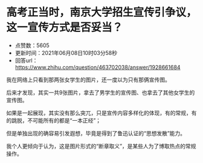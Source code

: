 # 高考正当时，南京大学招生宣传引争议，这一宣传方式是否妥当？
- 点赞数：5605
- 更新时间：2021年06月08日10时03分58秒
- 回答url：https://www.zhihu.com/question/463702038/answer/1928661684
<body>
 <p data-pid="gwLc3Zc7">我在网络上只看到那两张女学生的图片，还一度以为只有那俩宣传图。</p>
 <p data-pid="7Vs5JCU9">后来才发现，其实一共9张图片，拿去了男学生的宣传图、也拿去了其他女学生的宣传图。</p>
 <p data-pid="EhaoaaQX">如果是一起展现，其实没有那么突兀，只是宣传内容多样化的体现，有的常规，有的跳脱，不可能所有的都是“一本正经”；</p>
 <p data-pid="_8ki6CzP">但是单独出现的确容易引发遐想，毕竟是得到了鲁迅认证的“思想发散”能力。</p>
 <p data-pid="M6H2XPw1">我个人更倾向于认为，这是图片形式的“断章取义”，是某些人为了博取热点的常规操作。</p>
</body>